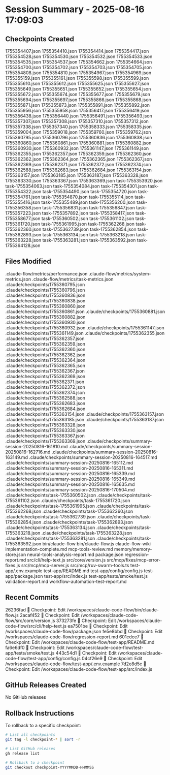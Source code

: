 # Session Summary - 2025-08-16 17:09:03

## Checkpoints Created
1755354407.json
1755354410.json
1755354414.json
1755354417.json
1755354528.json
1755354530.json
1755354532.json
1755354533.json
1755354535.json
1755354537.json
1755354662.json
1755354664.json
1755354700.json
1755354702.json
1755354703.json
1755354705.json
1755354808.json
1755354810.json
1755354967.json
1755354969.json
1755355159.json
1755355161.json
1755355598.json
1755355599.json
1755355610.json
1755355612.json
1755355625.json
1755355627.json
1755355649.json
1755355651.json
1755355652.json
1755355654.json
1755355672.json
1755355674.json
1755355677.json
1755355679.json
1755355694.json
1755355697.json
1755355866.json
1755355868.json
1755355871.json
1755355873.json
1755355891.json
1755355892.json
1755355956.json
1755355958.json
1755356417.json
1755356419.json
1755356438.json
1755356440.json
1755356491.json
1755356493.json
1755357307.json
1755357308.json
1755357310.json
1755357312.json
1755357338.json
1755357340.json
1755358333.json
1755358335.json
1755359004.json
1755359018.json
1755359760.json
1755359762.json
1755360795.json
1755360796.json
1755360836.json
1755360838.json
1755360860.json
1755360861.json
1755360881.json
1755360882.json
1755360930.json
1755360932.json
1755361147.json
1755361149.json
1755362355.json
1755362357.json
1755362359.json
1755362360.json
1755362362.json
1755362364.json
1755362365.json
1755362367.json
1755362369.json
1755362371.json
1755362372.json
1755362374.json
1755362588.json
1755362683.json
1755362684.json
1755363154.json
1755363157.json
1755363185.json
1755363187.json
1755363328.json
1755363330.json
1755363367.json
1755363369.json
task-1755353920.json
task-1755354063.json
task-1755354084.json
task-1755354301.json
task-1755354322.json
task-1755354490.json
task-1755354720.json
task-1755354761.json
task-1755354870.json
task-1755355114.json
task-1755355416.json
task-1755355489.json
task-1755356200.json
task-1755356358.json
task-1755356831.json
task-1755356847.json
task-1755357223.json
task-1755357892.json
task-1755358417.json
task-1755358677.json
task-1755360502.json
task-1755361102.json
task-1755361720.json
task-1755361995.json
task-1755362268.json
task-1755362360.json
task-1755362739.json
task-1755362854.json
task-1755362893.json
task-1755363134.json
task-1755363218.json
task-1755363228.json
task-1755363281.json
task-1755363592.json
task-1755364128.json

## Files Modified
.claude-flow/metrics/performance.json
.claude-flow/metrics/system-metrics.json
.claude-flow/metrics/task-metrics.json
.claude/checkpoints/1755360795.json
.claude/checkpoints/1755360796.json
.claude/checkpoints/1755360836.json
.claude/checkpoints/1755360838.json
.claude/checkpoints/1755360860.json
.claude/checkpoints/1755360861.json
.claude/checkpoints/1755360881.json
.claude/checkpoints/1755360882.json
.claude/checkpoints/1755360930.json
.claude/checkpoints/1755360932.json
.claude/checkpoints/1755361147.json
.claude/checkpoints/1755361149.json
.claude/checkpoints/1755362355.json
.claude/checkpoints/1755362357.json
.claude/checkpoints/1755362359.json
.claude/checkpoints/1755362360.json
.claude/checkpoints/1755362362.json
.claude/checkpoints/1755362364.json
.claude/checkpoints/1755362365.json
.claude/checkpoints/1755362367.json
.claude/checkpoints/1755362369.json
.claude/checkpoints/1755362371.json
.claude/checkpoints/1755362372.json
.claude/checkpoints/1755362374.json
.claude/checkpoints/1755362588.json
.claude/checkpoints/1755362683.json
.claude/checkpoints/1755362684.json
.claude/checkpoints/1755363154.json
.claude/checkpoints/1755363157.json
.claude/checkpoints/1755363185.json
.claude/checkpoints/1755363187.json
.claude/checkpoints/1755363328.json
.claude/checkpoints/1755363330.json
.claude/checkpoints/1755363367.json
.claude/checkpoints/1755363369.json
.claude/checkpoints/summary-session-20250816-161810.md
.claude/checkpoints/summary-session-20250816-162716.md
.claude/checkpoints/summary-session-20250816-163149.md
.claude/checkpoints/summary-session-20250816-164517.md
.claude/checkpoints/summary-session-20250816-165112.md
.claude/checkpoints/summary-session-20250816-165311.md
.claude/checkpoints/summary-session-20250816-165339.md
.claude/checkpoints/summary-session-20250816-165349.md
.claude/checkpoints/summary-session-20250816-165635.md
.claude/checkpoints/summary-session-20250816-170504.md
.claude/checkpoints/task-1755360502.json
.claude/checkpoints/task-1755361102.json
.claude/checkpoints/task-1755361720.json
.claude/checkpoints/task-1755361995.json
.claude/checkpoints/task-1755362268.json
.claude/checkpoints/task-1755362360.json
.claude/checkpoints/task-1755362739.json
.claude/checkpoints/task-1755362854.json
.claude/checkpoints/task-1755362893.json
.claude/checkpoints/task-1755363134.json
.claude/checkpoints/task-1755363218.json
.claude/checkpoints/task-1755363228.json
.claude/checkpoints/task-1755363281.json
.claude/checkpoints/task-1755363592.json
bin/claude-flow
bin/claude-flow.js
claude-flow-wiki
implementation-complete.md
mcp-tools-review.md
memory/memory-store.json
neural-tools-analysis-report.md
package.json
regression-report.md
src/cli/help-text.js
src/core/version.js
src/mcp/fixes/mcp-error-fixes.js
src/mcp/mcp-server.js
src/mcp/ruv-swarm-tools.ts
test-app/.env.example
test-app/README.md
test-app/config/config.js
test-app/package.json
test-app/src/index.js
test-app/tests/smoke/test.js
validation-report.md
workflow-automation-test-report.md

## Recent Commits
26236fad 🔖 Checkpoint: Edit /workspaces/claude-code-flow/bin/claude-flow.js
2acaf452 🔖 Checkpoint: Edit /workspaces/claude-code-flow/src/core/version.js
373273fe 🔖 Checkpoint: Edit /workspaces/claude-code-flow/src/cli/help-text.js
ea7501be 🔖 Checkpoint: Edit /workspaces/claude-code-flow/package.json
fe5e8bbd 🔖 Checkpoint: Edit /workspaces/claude-code-flow/regression-report.md
601cdce7 🔖 Checkpoint: Edit /workspaces/claude-code-flow/test-app/README.md
fa6e6df0 🔖 Checkpoint: Edit /workspaces/claude-code-flow/test-app/tests/smoke/test.js
443c54d1 🔖 Checkpoint: Edit /workspaces/claude-code-flow/test-app/config/config.js
04cf26e9 🔖 Checkpoint: Edit /workspaces/claude-code-flow/test-app/.env.example
7d2e8d5c 🔖 Checkpoint: Edit /workspaces/claude-code-flow/test-app/src/index.js

## GitHub Releases Created
No GitHub releases

## Rollback Instructions
To rollback to a specific checkpoint:
```bash
# List all checkpoints
git tag -l checkpoint-* | sort -r

# List GitHub releases
gh release list

# Rollback to a checkpoint
git checkout checkpoint-YYYYMMDD-HHMMSS
```

